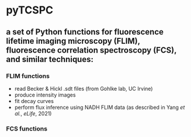 # pyTCSPC

## a set of Python functions for fluorescence lifetime imaging microscopy (FLIM), fluorescence correlation spectroscopy (FCS), and similar techniques:

### FLIM functions
- read Becker &amp; Hickl .sdt files (from Gohlke lab, UC Irvine)
- produce intensity images
- fit decay curves
- perform flux inference using NADH FLIM data (as described in Yang *et al.*, *eLife*, 2021)


### FCS functions
